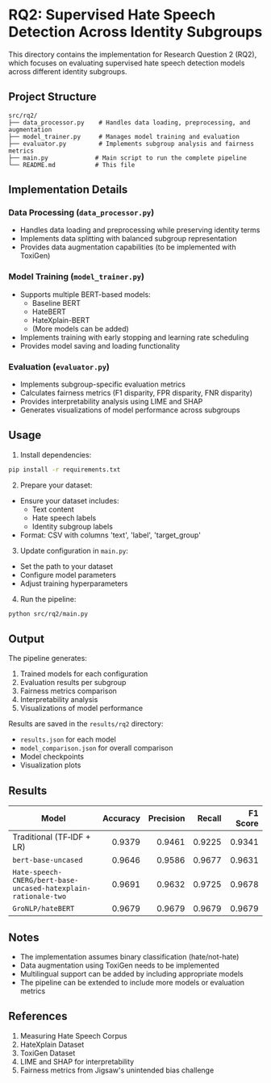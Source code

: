 # RQ2: Supervised Hate Speech Detection Across Identity Subgroups

This directory contains the implementation for Research Question 2 (RQ2), which focuses on evaluating supervised hate speech detection models across different identity subgroups.

## Project Structure

```
src/rq2/
├── data_processor.py    # Handles data loading, preprocessing, and augmentation
├── model_trainer.py     # Manages model training and evaluation
├── evaluator.py         # Implements subgroup analysis and fairness metrics
├── main.py             # Main script to run the complete pipeline
└── README.md           # This file
```

## Implementation Details

### Data Processing (`data_processor.py`)
- Handles data loading and preprocessing while preserving identity terms
- Implements data splitting with balanced subgroup representation
- Provides data augmentation capabilities (to be implemented with ToxiGen)

### Model Training (`model_trainer.py`)
- Supports multiple BERT-based models:
  - Baseline BERT
  - HateBERT
  - HateXplain-BERT
  - (More models can be added)
- Implements training with early stopping and learning rate scheduling
- Provides model saving and loading functionality

### Evaluation (`evaluator.py`)
- Implements subgroup-specific evaluation metrics
- Calculates fairness metrics (F1 disparity, FPR disparity, FNR disparity)
- Provides interpretability analysis using LIME and SHAP
- Generates visualizations of model performance across subgroups

## Usage

1. Install dependencies:
```bash
pip install -r requirements.txt
```

2. Prepare your dataset:
- Ensure your dataset includes:
  - Text content
  - Hate speech labels
  - Identity subgroup labels
- Format: CSV with columns 'text', 'label', 'target_group'

3. Update configuration in `main.py`:
- Set the path to your dataset
- Configure model parameters
- Adjust training hyperparameters

4. Run the pipeline:
```bash
python src/rq2/main.py
```

## Output

The pipeline generates:
1. Trained models for each configuration
2. Evaluation results per subgroup
3. Fairness metrics comparison
4. Interpretability analysis
5. Visualizations of model performance

Results are saved in the `results/rq2` directory:
- `results.json` for each model
- `model_comparison.json` for overall comparison
- Model checkpoints
- Visualization plots

## Results
| Model                                                                | Accuracy | Precision | Recall  | F1 Score |
|----------------------------------------------------------------------|---------:|----------:|--------:|---------:|
| Traditional (TF‑IDF + LR)                                            |   0.9379 |    0.9461 |  0.9225 |   0.9341 |
| `bert-base-uncased`                                                  |   0.9646 |    0.9586 |  0.9677 |   0.9631 |
| `Hate-speech-CNERG/bert-base-uncased-hatexplain-rationale-two`       |   0.9691 |    0.9632 |  0.9725 |   0.9678 |
| `GroNLP/hateBERT`                                                    |   0.9679 |    0.9679 |  0.9679 |   0.9679 |


## Notes

- The implementation assumes binary classification (hate/not-hate)
- Data augmentation using ToxiGen needs to be implemented
- Multilingual support can be added by including appropriate models
- The pipeline can be extended to include more models or evaluation metrics

## References

1. Measuring Hate Speech Corpus
2. HateXplain Dataset
3. ToxiGen Dataset
4. LIME and SHAP for interpretability
5. Fairness metrics from Jigsaw's unintended bias challenge 